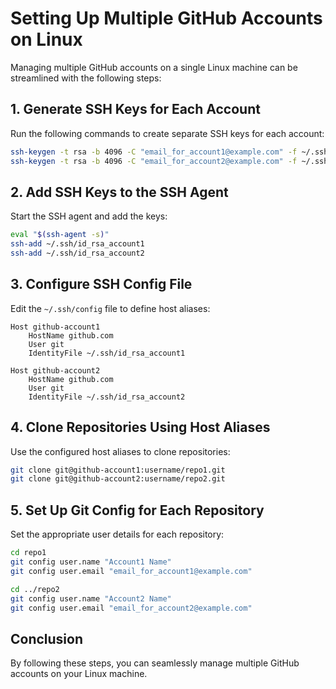 # Setting Up Multiple GitHub Accounts on Linux

Managing multiple GitHub accounts on a single Linux machine can be streamlined with the following steps:

## 1. Generate SSH Keys for Each Account
Run the following commands to create separate SSH keys for each account:
```bash
ssh-keygen -t rsa -b 4096 -C "email_for_account1@example.com" -f ~/.ssh/id_rsa_account1
ssh-keygen -t rsa -b 4096 -C "email_for_account2@example.com" -f ~/.ssh/id_rsa_account2
```

## 2. Add SSH Keys to the SSH Agent
Start the SSH agent and add the keys:
```bash
eval "$(ssh-agent -s)"
ssh-add ~/.ssh/id_rsa_account1
ssh-add ~/.ssh/id_rsa_account2
```

## 3. Configure SSH Config File
Edit the `~/.ssh/config` file to define host aliases:
```plaintext
Host github-account1
    HostName github.com
    User git
    IdentityFile ~/.ssh/id_rsa_account1

Host github-account2
    HostName github.com
    User git
    IdentityFile ~/.ssh/id_rsa_account2
```

## 4. Clone Repositories Using Host Aliases
Use the configured host aliases to clone repositories:
```bash
git clone git@github-account1:username/repo1.git
git clone git@github-account2:username/repo2.git
```

## 5. Set Up Git Config for Each Repository
Set the appropriate user details for each repository:
```bash
cd repo1
git config user.name "Account1 Name"
git config user.email "email_for_account1@example.com"

cd ../repo2
git config user.name "Account2 Name"
git config user.email "email_for_account2@example.com"
```

## Conclusion
By following these steps, you can seamlessly manage multiple GitHub accounts on your Linux machine.